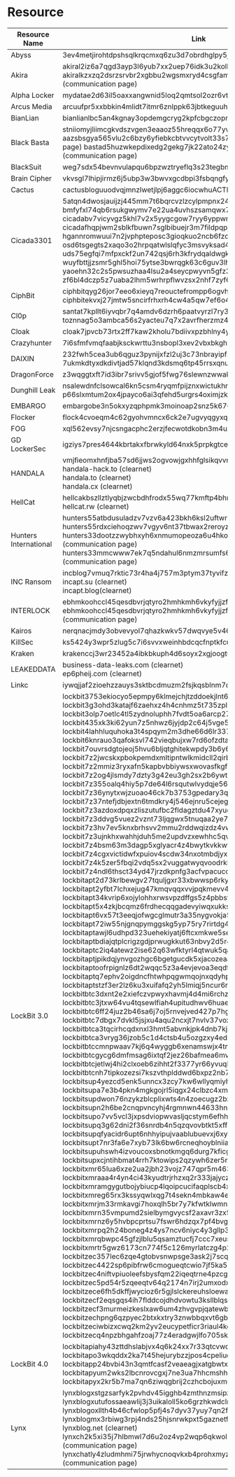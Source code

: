 # Resource

| Resource Name       | Link                              | Status |
|-----------------------------|------------------------------------------|-------|
| Abyss | 3ev4metjirohtdpshsqlkrqcmxq6zu3d7obrdhglpy5jpbr7whmlfgqd.onion | ACTIVE |
| Akira | akiral2iz6a7qgd3ayp3l6yub7xx2uep76idk3u2kollpj5z3z636bad.onion akiralkzxzq2dsrzsrvbr2xgbbu2wgsmxryd4csgfameg52n7efvr2id.onion (communication page) | ACTIVE |
| Alpha Locker | mydatae2d63il5oaxxangwnid5loq2qmtsol2ozr6vtb7yfm5ypzo6id.onion | ACTIVE |
| Arcus Media | arcuufpr5xxbbkin4mlidt7itmr6znlppk63jbtkeguuhszmc5g7qdyd.onion | ACTIVE | 
| BianLian | bianlianlbc5an4kgnay3opdemgcryg2kpfcbgczopmm3dnbz3uaunad.onion | ACTIVE |
| Black Basta | stniiomyjliimcgkvdszvgen3eaaoz55hreqqx6o77yvmpwt7gklffqd.onion aazsbsgya565vlu2c6bzy6yfiebkcbtvvcytvolt33s77xypi7nypxyd (communication page) bastad5huzwkepdixedg2gekg7jk22ato24zyllp6lnjx7wdtyctgvyd (communication page) | ACTIVE |
| BlackSuit | weg7sdx54bevnvulapqu6bpzwztryeflq3s23tegbmnhkbpqz637f2yd.onion | ACTIVE |
| Brain Cipher | vkvsgl7lhipjirmz6j5ubp3w3bwvxgcdbpi3fsbqngfynetqtw4w5hyd.onion| ACTIVE |
| Cactus | cactusbloguuodvqjmnzlwetjlpj6aggc6iocwhuACTIVEb47laukux7ckid.onion | ACTIVE |
| Cicada3301 | 5atqn4dwosjauijzj445mm7t6bqrcvzlzcylpmpnx243jxvlimyb6aid.onion bmfyfxl74qb6rsukgwymv7e22ua4uvhszsamqwx7jmj57qkamxwlhbid.onion cicadabv7vicyvgz5khl7v2x5yygcgow7ryy6yppwmxii4eoobdaztqd.onion cicadafhqpjwm2sblkfbuwn7sglbibuejr3m7fildpqpjv3hghlhb4id.onion hgannromwuui7n2jvphpteposc3gioqkuo2ncb6fzopasgcq7ixcjeqd.onion osd6tsgegts2xaqo3o2hrpqatwlslqfyc3msvyksad4iucauif3oqqad.onion uds75egfqi7mfpxckf2un742qsj6rh3kfrydqaldwgkrqp2a37lk6fyd.onion wuyfbttjjzsmr5ghl5hoi75ytse3bwrqgk63c6guv3lhw7hwtxbgveid.onion yaoehn32c2s5pwsuzhaa4lsu2a4seycpwyvn5gfz3bn4i74t2jo3frad.onion zf6bl4dczp5z7uaba2lhm5wrhrpflwvzsx2nhf7zyf63tpsfzc54tbad.onion | ACTIVE | 
| CiphBit | ciphbitqyg26jor7eeo6xieyq7reouctefrompp6ogvhqjba7uo4xdid.onion ciphbitekvxj27jmtw5sncirfrhxrh4cw4a5qw7ef6o4vqfy4habxbyd.onion | ACTIVE |
| Cl0p | santat7kpllt6iyvqbr7q4amdv6dzrh6paatvyrzl7ry3zm72zigf4ad.onion toznnag5o3ambca56s2yacteu7q7x2avrfherzmz4nmujrjuib4iusad.onion| ACTIVE |
| Cloak | cloak7jpvcb73rtx2ff7kaw2kholu7bdiivxpzbhlny4ybz75dpxckqd.onion | ACTIVE |
| Crazyhunter | 7i6sfmfvmqfaabjksckwrttu3nsbopl3xev2vbxbkghsivs5lqp4yeqd.onion | ACTIVE |
| DAIXIN | 232fwh5cea3ub6qguz3pynijxfzl2uj3c73nbrayipf3gq25vtq2r4qd.onion 7ukmkdtyxdkdivtjad57klqnd3kdsmq6tp45rrsxqnu76zzv3jvitlqd.onion | ACTIVE |
| DragonForce | z3wqggtxft7id3ibr7srivv5gjof5fwg76slewnzwwakjuf3nlhukdid.onion | ACTIVE |
| Dunghill Leak | nsalewdnfclsowcal6kn5csm4ryqmfpijznxwictukhrgvz2vbmjjjyd.onion p66slxmtum2ox4jpayco6ai3qfehd5urgrs4oximjzklxcol264driqd.onion | ACTIVE | 
| EMBARGO | embargobe3n5okxyzqphpmk3moinoap2snz5k6765mvtkk7hhi544jid.onion | ACTIVE |
| Flocker | flock4cvoeqm4c62gyohvmncx6ck2e7ugvyqgyxqtrumklhd5ptwzpqd.onion | ACTIVE |
| FOG | xql562evsy7njcsngacphc2erzjfecwotdkobn3m4uxu2gtqh26newid.onion | ACTIVE |
| GD LockerSec | igziys7pres4644kbrtakxfbrwkyld64nxk5prpkgtcexwrrjgtfjzyd | ACTIVE |
| HANDALA | vmjfieomxhnfjba57sd6jjws2ogvowjgxhhfglsikqvvrnrajbmpxqqd.onion<br>handala-hack.to (clearnet)<br>handala.to (clearnet)<br>handala.cx (clearnet)<br>| ACTIVE |
| HellCat | hellcakbszllztlyqbjzwcbdhfrodx55wq77kmftp4bhnhsnn5r3odad.onion<br>hellcat.rw (clearnet) | ACTIVE | 
| Hunters International | hunters55atbdusuladzv7vzv6a423bkh6ksl2uftwrxyuarbzlfh7yd.onion<br>hunters55rdxciehoqzwv7vgyv6nt37tbwax2reroyzxhou7my5ejyid<br>hunters33dootzzwybhxyh6xnmumopeoza6u4hkontdqu7awnhmix7ad.onion/login (communication page)<br>hunters33mmcwww7ek7q5ndahul6nmzmrsumfs6aenicbqon6mxfiqyd.onion/login (communication page) | ACTIVE |
| INC Ransom | incblog7vmuq7rktic73r4ha4j757m3ptym37tyvifzp2roedyyzzxid.onion<br>incapt.su (clearnet)<br>incapt.blog(clearnet) | ACTIVE |
| INTERLOCK | ebhmkoohccl45qesdbvrjqtyro2hmhkmh6vkyfyjjzfllm3ix72aqaid.onion<br>ebhmkoohccl45qesdbvrjqtyro2hmhkmh6vkyfyjjzfllm3ix72aqaid.onion (communication page) | ACTIVE |
| Kairos | nerqnacjmdy3obvevyol7qhazkwkv57dwqvye5v46k5bcujtfa6sduad.onion | ACTIVE |
| KillSec | ks5424y3wpr5zlug5c7i6svvxweinhbdcqcfnptkfcutrncfazzgz5id.onion | ACTIVE |
| Kraken | krakenccj3wr23452a4ibkbkuph4d6soyx2xgjoogtuamc3m7u7wemad.onion | ACTIVE |
| LEAKEDDATA | business-data-leaks.com (clearnet)<br>ep6pheij.com (clearnet) | ACTIVE |
| Linkc | iywqjjaf2zioehzzauys3sktbcdmuzm2fsjkqsblnm7dt6axjfpoxwid.onion | ACTIVE |
| LockBit 3.0 | lockbit3753ekiocyo5epmpy6klmejchjtzddoekjlnt6mu3qh4de2id.onion<br>lockbit3g3ohd3katajf6zaehxz4h4cnhmz5t735zpltywhwpc6oy3id.onion<br>lockbit3olp7oetlc4tl5zydnoluphh7fvdt5oa6arcp2757r7xkutid.onion<br>lockbit435xk3ki62yun7z5nhwz6jyjdp2c64j5vge536if2eny3gtid.onion<br>lockbit4lahhluquhoka3t4spqym2m3dhe66d6lr337glmnlgg2nndad.onion<br>lockbit6knrauo3qafoksvl742vieqbujxw7rd6ofzdtapjb4rrawqad.onion<br>lockbit7ouvrsdgtojeoj5hvu6bljqtghitekwpdy3b6y62ixtsu5jqd.onion<br>lockbit7z2jwcskxpbokpemdxmltipntwlkmidcll2qirbu7ykg46eyd.onion<br>lockbit7z2mmiz3ryxafn5kapbvbbiywsxwovasfkgf5dqqp5kxlajad.onion<br>lockbit7z2og4jlsmdy7dzty3g42eu3gh2sx2b6ywtvhrjtss7li4fyd.onion<br>lockbit7z355oalq4hiy5p7de64l6rsqutwlvydqje56uvevcc57r6qd.onion<br>lockbit7z36ynytxwjzuoao46ck7b3753gpedary3qvuizn3iczhe4id.onion<br>lockbit7z37ntefjdbjextn6tmdkry4j546ejnru5cejeguitiopvhad.onion<br>lockbit7z3azdoxdpqxzliszutufbc2fldagztdu47xyucp25p4xtqad.onion<br>lockbit7z3ddvg5vuez2vznt73ljqgwx5tnuqaa2ye7lns742yiv2zyd.onion<br>lockbit7z3hv7ev5knxbrhsvv2mmu2rddwqizdz4vwfvxt5izrq6zqqd.onion<br>lockbit7z3ujnkhxwahhjduh5me2updvzxewhhc5qvk2snxezoi5drad.onion<br>lockbit7z4bsm63m3dagp5xglyacr4z4bwytkvkkwtn6enmuo5fi5iyd.onion<br>lockbit7z4cgxvictidwfxpuiov4scdw34nxotmbdjyxpkvkg34mykyd.onion<br>lockbit7z4k5zer5fbqi2vdq5sx2vuggatwyqvoodrkhubxftyrvncid.onion<br>lockbit7z4ndl6thsct34yd47jrzdkpnfg3acfvpacuccb45pnars2ad.onion<br>lockbitapt2d73krlbewgv27tquljgxr33xbwwsp6rkyieto7u4ncead.onion<br>lockbitapt2yfbt7lchxejug47kmqvqqxvvjpqkmevv4l3azl3gy6pyd.onion<br>lockbitapt34kvrip6xojylohhxrwsvpzdffgs5z4pbbsywnzsbdguqd.onion<br>lockbitapt5x4zkjbcqmz6frdhecqqgadevyiwqxukksspnlidyvd7qd.onion<br>lockbitapt6vx57t3eeqjofwgcglmutr3a35nygvokja5uuccip4ykyd.onion<br>lockbitapt72iw55njgnqpymggskg5yp75ry7rirtdg4m7i42artsbqd.onion<br>lockbitaptawjl6udhpd323uehekiyatj6ftcxmkwe5sezs4fqgpjpid.onion<br>lockbitaptbdiajqtplcrigzgdjprwugkkut63nbvy2d5r4w2agyekqd.onion<br>lockbitaptc2iq4atewz2ise62q63wfktyrl4qtwuk5qax262kgtzjqd.onion<br>lockbitaptjpikdqjynvgozhgc6bgetgucdk5xjacozeaawihmoio6yd.onion<br>lockbitaptoofrpignlz6dt2wqqc5z3a4evjevoa3eqdfcntxad5lmyd.onion<br>lockbitaptq7ephv2oigdncfhtwhpqgwmqojnxqdyhprxxfpcllqdxad.onion<br>lockbitaptstzf3er2lz6ku3xuifafq2yh5lmiqj5ncur6rtlmkteiqd.onion<br>lockbitbtc3dxnt2e2xiefczvpwyxhavmj4d4mi6rchzat2ihd32xrqd.onion<br>lockbitbtc3jtxw64vu4tqsewlfiah4upitudhwv6huaet4myqkiroad.onion<br>lockbitbtc6ff24juz2b46sa6j7oj5rnvejved427p7hgmaapfzgytyd.onion<br>lockbitbtc7dbgx7dvkl5jsjxu4aqu2ncxjt7nvlv37voxvluuh2tvid.onion<br>lockbitbtca3tqcirhcqdxnxl3hmt5abvnkjpk4dnb7kjd65n2kog6id.onion<br>lockbitbtca3vryg36jzob5c1d4ctsb4u5ozgzxy4eddicxi4ukhksyd.onion<br>lockbitbtccmnpwaav7kj6q4wyggb6xenamswjx4tmaqgju4vvxbxdid.onion<br>lockbitbtcgycg6dmfmsag6ixtqf2jez26bafmea6mvncpjqhw2m3vid.onion<br>lockbitbtcjetlwj4hi2clxoeb6zihht2f3377yr66yvuqkefbvaneid.onion<br>lockbitbtcnh7tipkozezsi7kszvthplddwd6bxpz2nb7afopnwx27ad.onion<br>lockbitsup4yezcd5enk5unncx3zcy7kw6wllyqmiyhvanjj352jayid.onion<br>lockbitsupa7e3b4pkn4mgkgojrl5iqgx24clbzc4xm7i6jeetsia3qd.onion<br>lockbitsupdwon76nzykzblcplixwts4n4zoecugz2bxabtapqvmzqqd.onion<br>lockbitsupn2h6be2cnqpvncyhj4rgmnwn44633hnzzmtxdvjoqlp7yd.onion<br>lockbitsupo7vv5vcl3jxpsdviopwvasljqcstym6efhh6oze7c6xjad.onion<br>lockbitsupq3g62dni2f36snrdb4n5qzqvovbtkt5xffw3draxk6gwqd.onion<br>lockbitsupqfyacidr6upt6nhhyipujvaablubuevxj6xy3frthvr3yd.onion<br>lockbitsupt7nr3fa6e7xyb73lk6bw6rcneqhoyblniiabj4uwvzapqd.onion<br>lockbitsupuhswh4izvoucoxsbnotkmgq6durg7kficg6u33zfvq3oyd.onion<br>lockbitsupxcjntihbmat4rrh7ktowips2qzywh6zer5r3xafhviyhqd.onion<br>lockbitxmr65lua6xze2ua2jbh23vojz747qpr5m463qiut7uekum3ad.onion<br>lockbitxmraaa4r4yn4ci43kyudtrjrhzxq2r333jajyczsckjv43xad.onion<br>lockbitxmramgygutbojybiucp4lqoipcucifaqplscb4xiskdfmpyid.onion<br>lockbitxmreg65rx3kssyqwlxqg7t4sekn4mbkaw4evw3eps7c43fhad.onion<br>lockbitxmrjm33rmkavgi7hoxqlh5br7y7kfwtklwmnvwazhrmzulxyd.onion<br>lockbitxmrn35vmpumd2sielbymgvycsf2axavr3zx5hmvoidmtf2hqd.onion<br>lockbitxmrnz6y5hvbpcprtsu7fswr6hdzqx7pf4bvgyjtte7b24flid.onion<br>lockbitxmrpq2h24boneg4z4ys7ncv6niyc4y3gllp3wphivaamhtoad.onion<br>lockbitxmrqbwpc45gfzjlblu5qsamztucfj7ccc7xeusz4qfkzyftqd.onion<br>lockbitxmrtr5gwz6173cn774f5c126myrlatczg4p2zzjy2qdos2qad.onion<br>lockbitzec357lec6zqe4gtobvsnwpsge3ask2j7scqtyki7ggf5qyyd.onion<br>lockbitzec4422sp6pibfrw6cmogueqtcwio7jf5ka5xrbflmy3iwiqd.onion<br>lockbitzec4niftvpiuoleefsbysfqm22iqeqtrne4pzcgatzniudpad.onion<br>lockbitzec5pd54r5zqeeqtv64q2174n7irj2umxodxuesntcsmzssqd.onion<br>lockbitzece6fh5dkffjwycioz6r5gjlslckereuhsloewal5shvnbid.onion<br>lockbitzecf2eqsgqs4ih7flddcojdhdvowtu3ksllblqs7cobfbvkyd.onion<br>lockbitzecf3murmeizkeslxaw6um4zhvgvpjqatewb66tyapv6qmvyd.onion<br>lockbitzechpng6qzpyec2btxkxtry3znwbbqxvt6gbgsvdlza2tj5ad.onion<br>lockbitzeciwbizxcwq2km2yv2eucypetficr3riaul4kg60r4jvaayd.onion<br>lockbitzecq4npzbhgahfzoaj77z4eradgwjlfo705skga4pa4nfsad.onion | ACTIVE | 
| LockBit 4.0 | lockbitapiahy43zttdhslabjvx4q6k24xx7r33qtcvwqehmnnqxy3yd.onion<br>lockbitapo3wkqddx2ka7t45hejurybzzjpos4cpeliudgv35kkizrid.onion<br>lockbitapp24bvbi43n3qmtfcasf2veaeagjxatgbwtxnsh5w32mljad.onion<br>lockbitapyum2wks2lbcnrovcgxj7ne3ua7hhcmshh3s3ajtpookohqd.onion<br>lockbitapyx2kr5b7ma7qn6ziwqgbrij2czhcbojuxmgnwpkgv2yx2yd.onion<br> | ACTIVE |
|Lynx|lynxblogxstgzsarfyk2pvhdv45igghb4zmthnzmsipzeoduruz3xwqd.onion<br>lynxblogxutufossaeawlij3j3uikaloll5ko6grzhkwdclrjngrfoid.onion<br>lynxblogoxllth4b46cfwlop5pfj4s7dyv37yuy7qn2ftan6gd72hsad.onion<br>lynxblogmx3rbiwg3rpj4nds25hjsnrwkpxt5gaznetfikz4gz2csyad.onion<br>lynxblog.net (clearnet)<br>lynxch2k5xi35j7hlbmwl7d6u2oz4vp2wqp6qkwol624cod3d6iqiyqd.onion (communication page)<br>lynxchatly4zludmhmi75jrwhycnoqvkxb4prohxmyzf4euf5gjxroad.onion (communication page) | ACTIVE |



